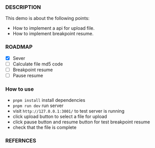 ### DESCRIPTION

This demo is about the following points:

+ How to implement a api for upload file.
+ How to implement breakpoint resume.

### ROADMAP

+ [x] Sever
+ [ ] Calculate file md5 code
+ [ ] Breakpoint resume
+ [ ] Pause resume

### How to use

+ `pnpm install` install dependencies
+ `pnpm run dev` run server
+ visit `http://127.0.0.1:3001/` to test server is running
+ click upload button to select a file for upload
+ click pause button and resume button for test breakpoint resume
+ check that the file is complete

### REFERNCES
